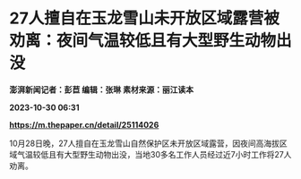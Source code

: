 # 27人擅自在玉龙雪山未开放区域露营被劝离：夜间气温较低且有大型野生动物出没
**澎湃新闻记者：彭苣 编辑：张琳 素材来源：丽江读本**

**2023-10-30 06:31**

**https://m.thepaper.cn/detail/25114026**

10月28日晚，27人擅自在玉龙雪山自然保护区未开放区域露营，因夜间高海拔区域气温较低且有大型野生动物出没，当地30多名工作人员经过近7小时工作将27人劝离。